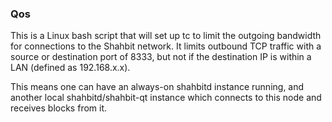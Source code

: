 ### Qos ###

This is a Linux bash script that will set up tc to limit the outgoing bandwidth for connections to the Shahbit network. It limits outbound TCP traffic with a source or destination port of 8333, but not if the destination IP is within a LAN (defined as 192.168.x.x).

This means one can have an always-on shahbitd instance running, and another local shahbitd/shahbit-qt instance which connects to this node and receives blocks from it.
